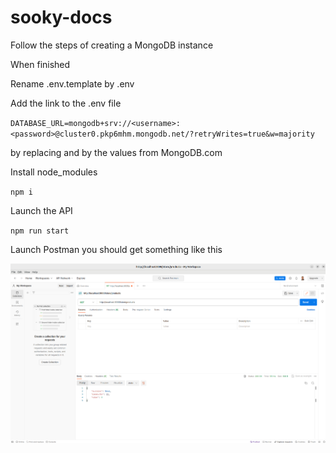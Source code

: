 # sooky-docs

Follow the steps of creating a MongoDB instance

When finished

Rename .env.template by .env

Add the link to the .env file

`DATABASE_URL=mongodb+srv://<username>:<password>@cluster0.pkp6mhm.mongodb.net/?retryWrites=true&w=majority`

by replacing <username> and <password> by the values from MongoDB.com

Install node_modules

`npm i`

Launch the API

`npm run start`

Launch Postman you should get something like this

![](https://github.com/nazimboudeffa/sooky-docs/blob/main/Capture%20d%E2%80%99%C3%A9cran%20du%202023-11-26%2016-50-02.png)
